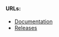 #### URLs:
- [Documentation](https://github.com/containerd/containerd/blob/main/docs/getting-started.md)
- [Releases](https://github.com/containerd/containerd/releases)
